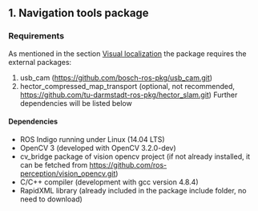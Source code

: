 ## 1. Navigation tools package ##
### Requirements ###
As mentioned in the section [Visual localization](visual_localization.md)  the package requires the external packages:
1. usb_cam (https://github.com/bosch-ros-pkg/usb_cam.git)
2. hector_compressed_map_transport (optional, not recommended, https://github.com/tu-darmstadt-ros-pkg/hector_slam.git)
Further dependencies will be listed below

#### Dependencies ####
*	ROS Indigo running under Linux (14.04 LTS)
*	OpenCV 3 (developed with OpenCV 3.2.0-dev)
*	cv_bridge package of vision opencv project (if not already installed, it can be fetched from https://github.com/ros-perception/vision_opencv.git)
*	C/C++ compiler (development with gcc version 4.8.4)
*	RapidXML library (already included in the package include folder, no need to download)